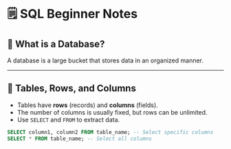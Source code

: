 # 🗒️ SQL Beginner Notes  

## 📁 What is a Database?  
A database is a large bucket that stores data in an organized manner.  

---


## 📑 Tables, Rows, and Columns  

- Tables have **rows** (records) and **columns** (fields).  
- The number of columns is usually fixed, but rows can be unlimited.  
- Use `SELECT` and `FROM` to extract data.  

```sql
SELECT column1, column2 FROM table_name; -- Select specific columns  
SELECT * FROM table_name; -- Select all columns

